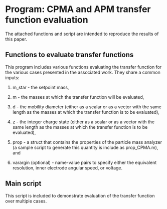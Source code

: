 # Program: CPMA and APM transfer function evaluation

The attached functions and script are intended to reproduce the results of
this paper.

## Functions to evaluate transfer functions

This program includes various functions evaluating the transfer
function for the various cases presented in the associated work. They share a
common inputs:

1. m_star - the setpoint mass,

2. m - the masses at which the transfer function will be evaluated,

3. d - the mobility diameter (either as a scalar or as a vector with the same
  length as the masses at which the transfer function is to be evaluated),

4. z - the integer charge state (either as a scalar or as a vector with the same
  length as the masses at which the transfer function is to be evaluated),

5. prop - a struct that contains the properties of the particle mass analyzer
  (a sample script to generate this quantity is include as prop_CPMA.m), and

6. varargin (optional) - name-value pairs to specify either the equivalent
  resolution, inner electrode angular speed, or voltage.

## Main script

This script is included to demonstrate evaluation of the transfer function over
multiple cases. 
